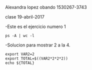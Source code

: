 Alexandra lopez obando 
1530267-3743	

clase 19-abril-2017


-Este es el ejercicio numero 1


``` 
ps -A | wc -l
```
-Solucion para mostrar 2 a la 4.
``` 
export VAR2=2
export TOTAL=$((VAR2*2*2*2))
echo ${TOTAL}
``` 

